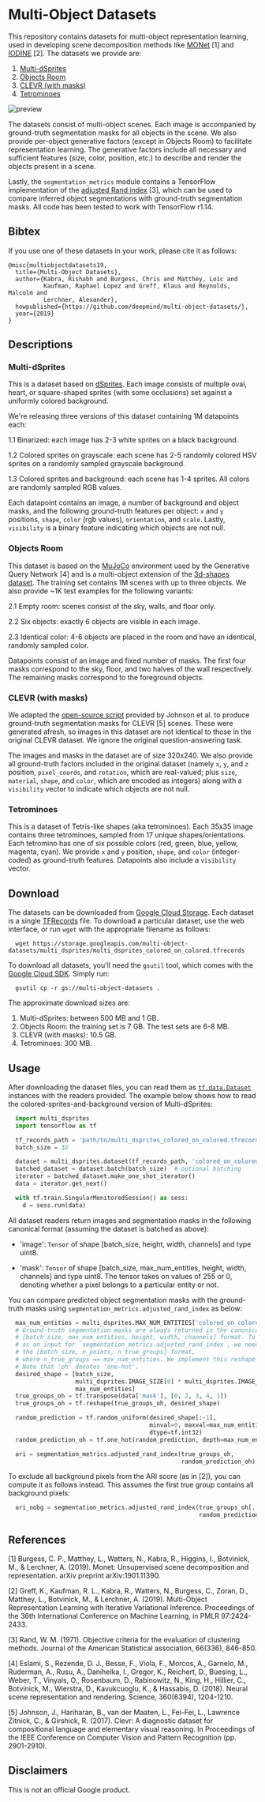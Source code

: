 # Multi-Object Datasets

This repository contains datasets for multi-object representation learning, used
in developing scene decomposition methods like
[MONet](https://arxiv.org/abs/1901.11390) [1] and
[IODINE](http://proceedings.mlr.press/v97/greff19a.html) [2]. The datasets we
provide are:

1.  [Multi-dSprites](#multi-dsprites)
2.  [Objects Room](#objects-room)
3.  [CLEVR (with masks)](#clevr-with-masks)
4.  [Tetrominoes](#tetrominoes)

![preview](preview.png)

The datasets consist of multi-object scenes. Each image is accompanied by
ground-truth segmentation masks for all objects in the scene. We also provide
per-object generative factors (except in Objects Room) to facilitate
representation learning. The generative factors include all necessary and
sufficient features (size, color, position, etc.) to describe and render the
objects present in a scene.

Lastly, the `segmentation_metrics` module contains a TensorFlow implementation
of the
[adjusted Rand index](https://en.wikipedia.org/wiki/Rand_index#Adjusted_Rand_index)
[3], which can be used to compare inferred object segmentations with
ground-truth segmentation masks. All code has been tested to work with
TensorFlow r1.14.

## Bibtex

If you use one of these datasets in your work, please cite it as follows:

```
@misc{multiobjectdatasets19,
  title={Multi-Object Datasets},
  author={Kabra, Rishabh and Burgess, Chris and Matthey, Loic and
          Kaufman, Raphael Lopez and Greff, Klaus and Reynolds, Malcolm and
          Lerchner, Alexander},
  howpublished={https://github.com/deepmind/multi-object-datasets/},
  year={2019}
}
```

## Descriptions

### Multi-dSprites

This is a dataset based on
[dSprites](https://github.com/deepmind/dsprites-dataset). Each image consists of
multiple oval, heart, or square-shaped sprites (with some occlusions) set
against a uniformly colored background.

We're releasing three versions of this dataset containing 1M datapoints each:

1.1 Binarized: each image has 2-3 white sprites on a black background.

1.2 Colored sprites on grayscale: each scene has 2-5 randomly colored HSV
sprites on a randomly sampled grayscale background.

1.3 Colored sprites and background: each scene has 1-4 sprites. All colors are
randomly sampled RGB values.

Each datapoint contains an image, a number of background and object masks, and
the following ground-truth features per object: `x` and `y` positions, `shape`,
`color` (rgb values), `orientation`, and `scale`. Lastly, `visibility` is a
binary feature indicating which objects are not null.

### Objects Room

This dataset is based on the [MuJoCo](http://www.mujoco.org/) environment used
by the Generative Query Network [4] and is a multi-object extension of the
[3d-shapes dataset](https://github.com/deepmind/3d-shapes). The training set
contains 1M scenes with up to three objects. We also provide ~1K test examples
for the following variants:

2.1 Empty room: scenes consist of the sky, walls, and floor only.

2.2 Six objects: exactly 6 objects are visible in each image.

2.3 Identical color: 4-6 objects are placed in the room and have an identical,
randomly sampled color.

Datapoints consist of an image and fixed number of masks. The first four masks
correspond to the sky, floor, and two halves of the wall respectively. The
remaining masks correspond to the foreground objects.

### CLEVR (with masks)

We adapted the
[open-source script](https://github.com/facebookresearch/clevr-dataset-gen)
provided by Johnson et al. to produce ground-truth segmentation masks for CLEVR
[5] scenes. These were generated afresh, so images in this dataset are not
identical to those in the original CLEVR dataset. We ignore the original
question-answering task.

The images and masks in the dataset are of size 320x240. We also provide all
ground-truth factors included in the original dataset (namely `x`, `y`, and `z`
position, `pixel_coords`, and `rotation`, which are real-valued; plus `size`,
`material`, `shape`, and `color`, which are encoded as integers) along with a
`visibility` vector to indicate which objects are not null.

### Tetrominoes

This is a dataset of Tetris-like shapes (aka tetrominoes). Each 35x35 image
contains three tetrominoes, sampled from 17 unique shapes/orientations. Each
tetromino has one of six possible colors (red, green, blue, yellow, magenta,
cyan). We provide `x` and `y` position, `shape`, and `color` (integer-coded) as
ground-truth features. Datapoints also include a `visibility` vector.

## Download

The datasets can be downloaded from
[Google Cloud Storage](https://console.cloud.google.com/storage/browser/multi-object-datasets).
Each dataset is a single
[TFRecords](https://www.tensorflow.org/tutorials/load_data/tf_records) file. To
download a particular dataset, use the web interface, or run `wget` with the
appropriate filename as follows:

```shell
  wget https://storage.googleapis.com/multi-object-datasets/multi_dsprites/multi_dsprites_colored_on_colored.tfrecords
```

To download all datasets, you'll need the `gsutil` tool, which comes with the
[Google Cloud SDK](https://cloud.google.com/sdk/docs/). Simply run:

```shell
  gsutil cp -r gs://multi-object-datasets .
```

The approximate download sizes are:

1.  Multi-dSprites: between 500 MB and 1 GB.
2.  Objects Room: the training set is 7 GB. The test sets are 6-8 MB.
3.  CLEVR (with masks): 10.5 GB.
4.  Tetrominoes: 300 MB.

## Usage

After downloading the dataset files, you can read them as
[`tf.data.Dataset`](https://www.tensorflow.org/api_docs/python/tf/data/Dataset)
instances with the readers provided. The example below shows how to read the
colored-sprites-and-background version of Multi-dSprites:

```python
  import multi_dsprites
  import tensorflow as tf

  tf_records_path = 'path/to/multi_dsprites_colored_on_colored.tfrecords'
  batch_size = 32

  dataset = multi_dsprites.dataset(tf_records_path, 'colored_on_colored')
  batched_dataset = dataset.batch(batch_size)  # optional batching
  iterator = batched_dataset.make_one_shot_iterator()
  data = iterator.get_next()

  with tf.train.SingularMonitoredSession() as sess:
    d = sess.run(data)
```

All dataset readers return images and segmentation masks in the following
canonical format (assuming the dataset is batched as above):

-   'image': `Tensor` of shape [batch_size, height, width, channels] and type
    uint8.

-   'mask': `Tensor` of shape [batch_size, max_num_entities, height, width,
    channels] and type uint8. The tensor takes on values of 255 or 0, denoting
    whether a pixel belongs to a particular entity or not.

You can compare predicted object segmentation masks with the ground-truth masks
using `segmentation_metrics.adjusted_rand_index` as below:

```python
  max_num_entities = multi_dsprites.MAX_NUM_ENTITIES['colored_on_colored']
  # Ground-truth segmentation masks are always returned in the canonical
  # [batch_size, max_num_entities, height, width, channels] format. To use these
  # as an input for `segmentation_metrics.adjusted_rand_index`, we need them in
  # the [batch_size, n_points, n_true_groups] format,
  # where n_true_groups == max_num_entities. We implement this reshape below.
  # Note that 'oh' denotes 'one-hot'.
  desired_shape = [batch_size,
                   multi_dsprites.IMAGE_SIZE[0] * multi_dsprites.IMAGE_SIZE[1],
                   max_num_entities]
  true_groups_oh = tf.transpose(data['mask'], [0, 2, 3, 4, 1])
  true_groups_oh = tf.reshape(true_groups_oh, desired_shape)

  random_prediction = tf.random_uniform(desired_shape[:-1],
                                        minval=0, maxval=max_num_entities,
                                        dtype=tf.int32)
  random_prediction_oh = tf.one_hot(random_prediction, depth=max_num_entities)

  ari = segmentation_metrics.adjusted_rand_index(true_groups_oh,
                                                 random_prediction_oh)
```

To exclude all background pixels from the ARI score (as in [2]), you can compute
it as follows instead. This assumes the first true group contains all background
pixels:

```python
  ari_nobg = segmentation_metrics.adjusted_rand_index(true_groups_oh[..., 1:],
                                                      random_prediction_oh)
```

## References

[1] Burgess, C. P., Matthey, L., Watters, N., Kabra, R., Higgins, I., Botvinick,
M., & Lerchner, A. (2019). Monet: Unsupervised scene decomposition and
representation. arXiv preprint arXiv:1901.11390.

[2] Greff, K., Kaufman, R. L., Kabra, R., Watters, N., Burgess, C., Zoran, D.,
Matthey, L., Botvinick, M., & Lerchner, A. (2019). Multi-Object Representation
Learning with Iterative Variational Inference. Proceedings of the 36th
International Conference on Machine Learning, in PMLR 97:2424-2433.

[3] Rand, W. M. (1971). Objective criteria for the evaluation of clustering
methods. Journal of the American Statistical association, 66(336), 846-850.

[4] Eslami, S., Rezende, D. J., Besse, F., Viola, F., Morcos, A., Garnelo, M.,
Ruderman, A., Rusu, A., Danihelka, I., Gregor, K., Reichert, D., Buesing, L.,
Weber, T., Vinyals, O., Rosenbaum, D., Rabinowitz, N., King, H., Hillier, C.,
Botvinick, M., Wierstra, D., Kavukcuoglu, K., & Hassabis, D. (2018). Neural
scene representation and rendering. Science, 360(6394), 1204-1210.

[5] Johnson, J., Hariharan, B., van der Maaten, L., Fei-Fei, L., Lawrence
Zitnick, C., & Girshick, R. (2017). Clevr: A diagnostic dataset for
compositional language and elementary visual reasoning. In Proceedings of the
IEEE Conference on Computer Vision and Pattern Recognition (pp. 2901-2910).

## Disclaimers

This is not an official Google product.
